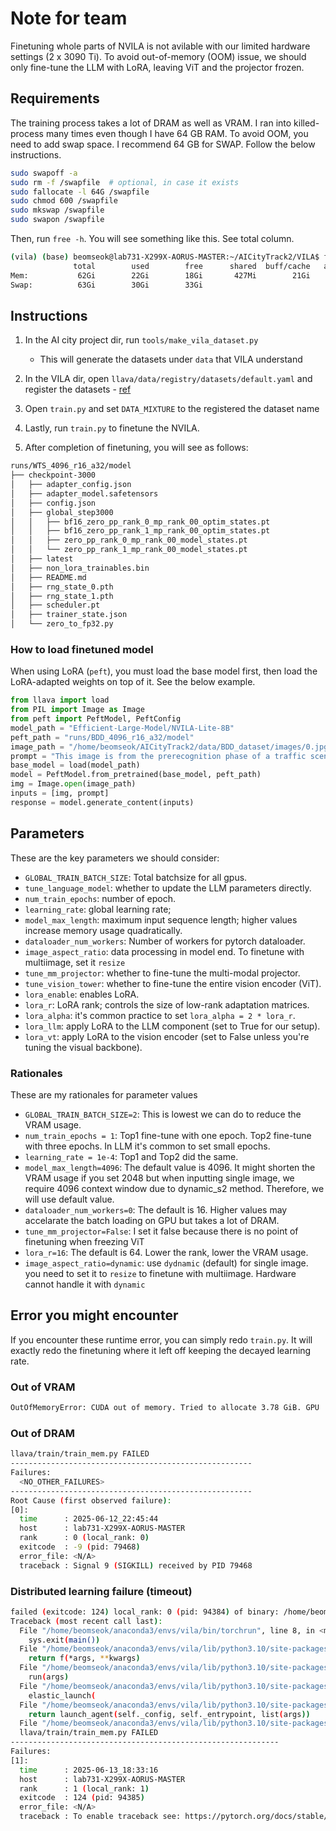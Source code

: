 # Note for team
Finetuning whole parts of NVILA is not avilable with our limited hardware settings (2 x 3090 Ti). To avoid out-of-memory (OOM) issue, we should only fine-tune the LLM with LoRA, leaving ViT and the projector frozen. 

## Requirements
The training process takes a lot of DRAM as well as VRAM. I ran into killed-process many times even though I have 64 GB RAM. To avoid OOM, you need to add swap space. I recommend 64 GB for SWAP. Follow the below instructions.
```bash
sudo swapoff -a
sudo rm -f /swapfile  # optional, in case it exists
sudo fallocate -l 64G /swapfile
sudo chmod 600 /swapfile
sudo mkswap /swapfile
sudo swapon /swapfile
```

Then, run `free -h`. You will see something like this. See total column.
```bash
(vila) (base) beomseok@lab731-X299X-AORUS-MASTER:~/AICityTrack2/VILA$ free -h
              total        used        free      shared  buff/cache   available
Mem:           62Gi        22Gi        18Gi       427Mi        21Gi        38Gi
Swap:          63Gi        30Gi        33Gi                          
```
## Instructions
1. In the AI city project dir, run `tools/make_vila_dataset.py`
    - This will generate the datasets under `data` that VILA understand
2. In the VILA dir, open `llava/data/registry/datasets/default.yaml` and register the datasets - [ref](https://github.com/NVlabs/VILA/tree/main/finetuning#:~:text=video%20data%0A%5D-,SampleVideo%3A,-_target_%3A%20llava)
3. Open `train.py` and set `DATA_MIXTURE` to the registered the dataset name

4. Lastly, run `train.py` to finetune the NVILA.
5. After completion of finetuning, you will see as follows:
```bash
runs/WTS_4096_r16_a32/model
├── checkpoint-3000
│   ├── adapter_config.json
│   ├── adapter_model.safetensors
│   ├── config.json
│   ├── global_step3000
│   │   ├── bf16_zero_pp_rank_0_mp_rank_00_optim_states.pt
│   │   ├── bf16_zero_pp_rank_1_mp_rank_00_optim_states.pt
│   │   ├── zero_pp_rank_0_mp_rank_00_model_states.pt
│   │   └── zero_pp_rank_1_mp_rank_00_model_states.pt
│   ├── latest
│   ├── non_lora_trainables.bin
│   ├── README.md
│   ├── rng_state_0.pth
│   ├── rng_state_1.pth
│   ├── scheduler.pt
│   ├── trainer_state.json
│   └── zero_to_fp32.py
```


### How to load finetuned model
When using LoRA (`peft`), you must load the base model first, then load the LoRA-adapted weights on top of it. See the below example.
``` python
from llava import load
from PIL import Image as Image
from peft import PeftModel, PeftConfig
model_path = "Efficient-Large-Model/NVILA-Lite-8B"
peft_path = "runs/BDD_4096_r16_a32/model"
image_path = "/home/beomseok/AICityTrack2/data/BDD_dataset/images/0.jpg"
prompt = "This image is from the prerecognition phase of a traffic scene. Describe the pedestrian."
base_model = load(model_path)
model = PeftModel.from_pretrained(base_model, peft_path)
img = Image.open(image_path)
inputs = [img, prompt]
response = model.generate_content(inputs)
```

## Parameters
These are the key parameters we should consider:
- `GLOBAL_TRAIN_BATCH_SIZE`: Total batchsize for all gpus.
- `tune_language_model`: whether to update the LLM parameters directly.
- `num_train_epochs`: number of epoch.
- `learning_rate`: global learning rate;
- `model_max_length`: maximum input sequence length; higher values increase memory usage quadratically.
- `dataloader_num_workers`: Number of workers for pytorch dataloader.
- `image_aspect_ratio`: data processing in model end. To finetune with multiimage, set it `resize`
- `tune_mm_projector`: whether to fine-tune the multi-modal projector.
- `tune_vision_tower`: whether to fine-tune the entire vision encoder (ViT).
- `lora_enable`: enables LoRA.
- `lora_r`: LoRA rank; controls the size of low-rank adaptation matrices.
- `lora_alpha`: it's common practice to set `lora_alpha = 2 * lora_r`.
- `lora_llm`: apply LoRA to the LLM component (set to True for our setup).
- `lora_vt`: apply LoRA to the vision encoder (set to False unless you're tuning the visual backbone).

### Rationales
These are my rationales for parameter values
- `GLOBAL_TRAIN_BATCH_SIZE=2`: This is lowest we can do to reduce the VRAM usage.
- `num_train_epochs = 1`: Top1 fine-tune with one epoch. Top2 fine-tune with three epochs. In LLM it's common to set small epochs.
- `learning_rate = 1e-4`: Top1 and Top2 did the same. 
- `model_max_length=4096`: The default value is 4096. It might shorten the VRAM usage if you set 2048 but when inputting single image, we require 4096 context window due to dynamic_s2 method. Therefore, we will use default value.
- `dataloader_num_workers=0`: The default is 16. Higher values may accelarate the batch loading on GPU but takes a lot of DRAM.
- `tune_mm_projector=False`: I set it false because there is no point of finetuning when freezing ViT
- `lora_r=16`: The default is 64. Lower the rank, lower the VRAM usage.
- `image_aspect_ratio=dynamic`: use `dydnamic` (default) for single image. you need to set it to `resize` to finetune with multiimage. Hardware cannot handle it with `dynamic`

## Error you might encounter
If you encounter these runtime error, you can simply redo `train.py`. It will exactly redo the finetuning where it left off keeping the decayed learning rate.

### Out of VRAM
```bash
OutOfMemoryError: CUDA out of memory. Tried to allocate 3.78 GiB. GPU  has a total capacity of 23.69 GiB of which 875.62 MiB is free. Process 492814 has 3.21 GiB memory in use. Including non-PyTorch memory, this process has 19.40 GiB memory in use. Of the allocated memory 17.97 GiB is allocated by PyTorch, and 1.02 GiB is reserved by PyTorch but unallocated. If reserved but unallocated memory is large try setting PYTORCH_CUDA_ALLOC_CONF=expandable_segments:True to avoid fragmentation. 
```

### Out of DRAM
```bash
llava/train/train_mem.py FAILED
------------------------------------------------------
Failures:
  <NO_OTHER_FAILURES>
------------------------------------------------------
Root Cause (first observed failure):
[0]:
  time      : 2025-06-12_22:45:44
  host      : lab731-X299X-AORUS-MASTER
  rank      : 0 (local_rank: 0)
  exitcode  : -9 (pid: 79468)
  error_file: <N/A>
  traceback : Signal 9 (SIGKILL) received by PID 79468
```

### Distributed learning failure (timeout)
```bash
failed (exitcode: 124) local_rank: 0 (pid: 94384) of binary: /home/beomseok/anaconda3/envs/vila/bin/python3.10
Traceback (most recent call last):
  File "/home/beomseok/anaconda3/envs/vila/bin/torchrun", line 8, in <module>
    sys.exit(main())
  File "/home/beomseok/anaconda3/envs/vila/lib/python3.10/site-packages/torch/distributed/elastic/multiprocessing/errors/__init__.py", line 347, in wrapper
    return f(*args, **kwargs)
  File "/home/beomseok/anaconda3/envs/vila/lib/python3.10/site-packages/torch/distributed/run.py", line 879, in main
    run(args)
  File "/home/beomseok/anaconda3/envs/vila/lib/python3.10/site-packages/torch/distributed/run.py", line 870, in run
    elastic_launch(
  File "/home/beomseok/anaconda3/envs/vila/lib/python3.10/site-packages/torch/distributed/launcher/api.py", line 132, in __call__
    return launch_agent(self._config, self._entrypoint, list(args))
  File "/home/beomseok/anaconda3/envs/vila/lib/python3.10/site-packages/torch/distributed/launcher/api.py", line 263, in launch_agent
  llava/train/train_mem.py FAILED
------------------------------------------------------------
Failures:
[1]:
  time      : 2025-06-13_18:33:16
  host      : lab731-X299X-AORUS-MASTER
  rank      : 1 (local_rank: 1)
  exitcode  : 124 (pid: 94385)
  error_file: <N/A>
  traceback : To enable traceback see: https://pytorch.org/docs/stable/elastic/errors.html

```
